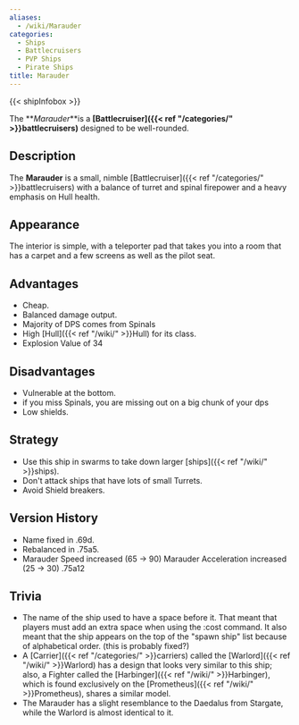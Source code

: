 ```yaml
---
aliases:
  - /wiki/Marauder
categories:
  - Ships
  - Battlecruisers
  - PVP Ships
  - Pirate Ships
title: Marauder
---
```


{{< shipInfobox >}}

The **_Marauder_**is a **[Battlecruiser]({{< ref "/categories/" >}}battlecruisers)** designed to be well-rounded.

## Description

The **Marauder** is a small, nimble [Battlecruiser]({{< ref "/categories/" >}}battlecruisers) with a balance of turret and spinal firepower and a heavy emphasis on Hull health.

## Appearance

The interior is simple, with a teleporter pad that takes you into a room that has a carpet and a few screens as well as the pilot seat.

## Advantages

- Cheap.
- Balanced damage output.
- Majority of DPS comes from Spinals
- High [Hull]({{< ref "/wiki/" >}}Hull) for its class.
- Explosion Value of 34

## Disadvantages

- Vulnerable at the bottom.
- if you miss Spinals, you are missing out on a big chunk of your dps
- Low shields.

## Strategy

- Use this ship in swarms to take down larger [ships]({{< ref "/wiki/" >}}ships).
- Don't attack ships that have lots of small Turrets.
- Avoid Shield breakers.

## Version History

- Name fixed in .69d.
- Rebalanced in .75a5.
- Marauder Speed increased (65 -> 90) Marauder Acceleration increased (25 -> 30) .75a12

## Trivia

- The name of the ship used to have a space before it. That meant that players must add an extra space when using the :cost command. It also meant that the ship appears on the top of the "spawn ship" list because of alphabetical order. (this is probably fixed?)
- A [Carrier]({{< ref "/categories/" >}}carriers) called the [Warlord]({{< ref "/wiki/" >}}Warlord) has a design that looks very similar to this ship; also, a Fighter called the [Harbinger]({{< ref "/wiki/" >}}Harbinger), which is found exclusively on the [Prometheus]({{< ref "/wiki/" >}}Prometheus), shares a similar model.
- The Marauder has a slight resemblance to the Daedalus from Stargate, while the Warlord is almost identical to it.
